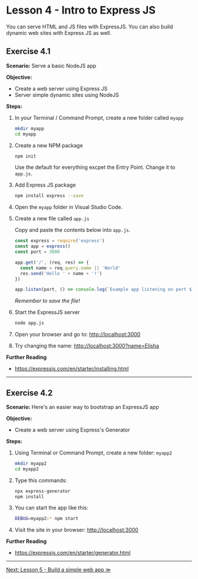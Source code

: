 # Lesson 4 - Intro to Express JS

You can serve HTML and JS files with ExpressJS. You can also build dynamic web sites with Express JS as well.

## Exercise 4.1

**Scenario:** Serve a basic NodeJS app

**Objective:**

- Create a web server using Express JS
- Server simple dynamic sites using NodeJS

**Steps:**

1. In your Terminal / Command Prompt, create a new folder called `myapp`

    ```bash
    mkdir myapp
    cd myapp
    ```

2. Create a new NPM package

    ```bash
    npm init
    ```
    
    Use the default for everything excpet the Entry Point. Change it to `app.js`.

3. Add Express JS package

    ```bash
    npm install express --save
    ```

4. Open the `myapp` folder in Visual Studio Code.
5. Create a new file called `app.js`

    Copy and paste the contents below into `app.js`.

    ```javascript
    const express = require('express')
    const app = express()
    const port = 3000
    
    app.get('/', (req, res) => {
      const name = req.query.name || 'World'
      res.send('Hello ' + name + '!')
    })
    
    app.listen(port, () => console.log(`Example app listening on port ${port}!`))
    ```
    
    *Remember to save the file!*

6. Start the ExpressJS server

    ```bash
    node app.js
    ```
    
7. Open your browser and go to: <http://localhost:3000>

8. Try changing the name: <http://localhost:3000?name=Elisha>

**Further Reading**

- <https://expressjs.com/en/starter/installing.html>

---

## Exercise 4.2

**Scenario:** Here's an easier way to bootstrap an ExpressJS app

**Objective:**

- Create a web server using Express's Generator

**Steps:**

1. Using Terminal or Command Prompt, create a new folder: `myapp2`

    ```bash
    mkdir myapp2
    cd myapp2
    ```

2. Type this commands:

    ```bash
    npx express-generator
    npm install
    ```

3. You can start the app like this:

    ```bash
    DEBUG=myapp2:* npm start
    ```

4. Visit the site in your browser: <http://localhost:3000>

**Further Reading**

- <https://expressjs.com/en/starter/generator.html>

---

[Next: Lesson 5 - Build a simple web app ≫](lesson5.md)
